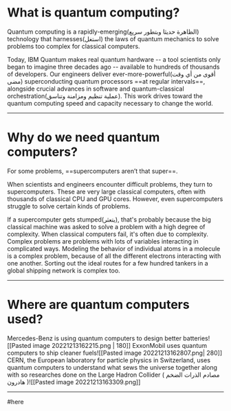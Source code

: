 # What is quantum computing?
Quantum computing is a rapidly-emerging(الظاهرة حديثا وبتطور سريع) technology that harnesses(استغل) the laws of quantum mechanics to solve problems too complex for classical computers. 

Today, IBM Quantum makes real quantum hardware -- a tool scientists only began to imagine three decades ago -- available to hundreds of thousands of developers. Our engineers deliver ever-more-powerful(أقوى من أي وقت مضى) superconducting quantum processors ==at regular intervals==, alongside crucial advances in software and quantum-classical orchestration(عملية تنظيم ومزامنة وتناسق). This work drives toward the quantum computing speed and capacity necessary to change the world.

---

# Why do we need quantum computers?
For some problems, ==supercomputers aren’t that super==.

When scientists and engineers encounter difficult problems, they turn to supercomputers. These are very large classical computers, often with thousands of classical CPU and GPU cores. However, even supercomputers struggle to solve certain kinds of problems.

If a supercomputer gets stumped(يتعثر), that's probably because the big classical machine was asked to solve a problem with a high degree of complexity. When classical computers fail, it's often due to complexity. Complex problems are problems with lots of variables interacting in complicated ways. Modeling the behavior of individual atoms in a molecule is a complex problem, because of all the different electrons interacting with one another. Sorting out the ideal routes for a few hundred tankers in a global shipping network is complex too.

---
# Where are quantum computers used?

Mercedes-Benz is using quantum computers to design better batteries![[Pasted image 20221213162215.png | 180]]
ExxonMobil uses quantum computers to ship cleaner fuels![[Pasted image 20221213162807.png| 280]]
CERN, the European laboratory for particle physics in Switzerland, uses quantum computers to understand what sews the universe together along with so researches done on the Large Hadron Collider ( مصادم الذرات الضخم هادرون )![[Pasted image 20221213163309.png]]


---

#here 